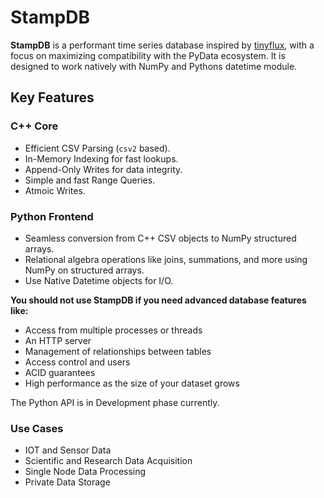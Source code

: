 # StampDB

**StampDB** is a performant time series database inspired by [tinyflux](https://github.com/citrusvanilla/tinyflux), with a focus on maximizing compatibility with the PyData ecosystem.
It is designed to work natively with NumPy and Pythons datetime module.

## Key Features

### C++ Core
-  Efficient CSV Parsing (`csv2` based).
-  In-Memory Indexing for fast lookups.
-  Append-Only Writes for data integrity.
-  Simple and fast Range Queries.
-  Atmoic Writes.

### Python Frontend
-  Seamless conversion from C++ CSV objects to NumPy structured arrays.
-  Relational algebra operations like joins, summations, and more using NumPy on structured arrays.
-  Use Native Datetime objects for I/O.

**You should not use StampDB if you need advanced database features like:**

- Access from multiple processes or threads
- An HTTP server
- Management of relationships between tables
- Access control and users
- ACID guarantees
- High performance as the size of your dataset grows

The Python API is in Development phase currently.

### Use Cases

- IOT and Sensor Data
- Scientific and Research Data Acquisition
- Single Node Data Processing
- Private Data Storage
